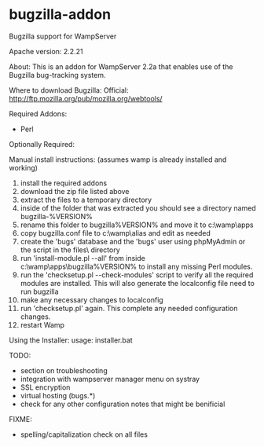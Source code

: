 bugzilla-addon
==============

Bugzilla support for WampServer

Apache version: 2.2.21

About:
 This is an addon for WampServer 2.2a that enables use of the Bugzilla
 bug-tracking system.

Where to download Bugzilla:
 Official: http://ftp.mozilla.org/pub/mozilla.org/webtools/

Required Addons:
 * Perl

Optionally Required:

Manual install instructions:
 (assumes wamp is already installed and working)

 1. install the required addons
 2. download the zip file listed above
 3. extract the files to a temporary directory
 4. inside of the folder that was extracted you should see a directory named
    bugzilla-%VERSION%
 5. rename this folder to bugzilla%VERSION% and move it to c:\wamp\apps
 6. copy bugzilla.conf file to c:\wamp\alias and edit as needed
 7. create the 'bugs' database and the 'bugs' user using phpMyAdmin or the script
    in the files\ directory
 8. run 'install-module.pl --all' from inside c:\wamp\apps\bugzilla%VERSION% to
    install any missing Perl modules.
 9. run the 'checksetup.pl --check-modules' script to verify all the required modules
    are installed. This will also generate the localconfig file need to run bugzilla
 10. make any necessary changes to localconfig
 11. run 'checksetup.pl' again. This complete any needed configuration changes.
 12. restart Wamp

Using the Installer:
 usage: installer.bat


TODO:
 * section on troubleshooting
 * integration with wampserver manager menu on systray
 * SSL encryption
 * virtual hosting (bugs.*)
 * check for any other configuration notes that might be benificial

FIXME:
 * spelling/capitalization check on all files
